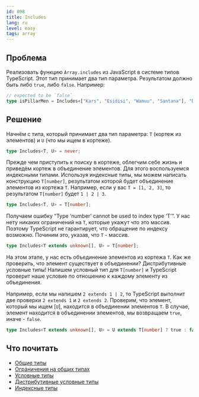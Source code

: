 ```yaml
---
id: 898
title: Includes
lang: ru
level: easy
tags: array
---
```


## Проблема

Реализовать функцию `Array.includes` из JavaScript в системе типов TypeScript.
Этот тип принимает два тип параметра. Результатом должно быть либо `true`, либо
`false`. Например:

```typescript
// expected to be `false`
type isPillarMen = Includes<["Kars", "Esidisi", "Wamuu", "Santana"], "Dio">;
```

## Решение

Начнём с типа, который принимает два тип параметра: `T` (кортеж из элементов) и
`U` (что мы ищем в кортеже).

```typescript
type Includes<T, U> = never;
```

Прежде чем приступить к поиску в кортеже, облегчим себе жизнь и приведём кортеж
в объединение элементов. Для этого воспользуемся индексными типами. Используя
индексные типы, мы можем написать конструкцию `T[number]`, результатом которой
будет объединение элементов из кортежа `T`. Например, если у вас
`T = [1, 2, 3]`, то результатом `T[number]` будет `1 | 2 | 3`.

```typescript
type Includes<T, U> = T[number];
```

Получаем ошибку “Type ‘number’ cannot be used to index type ‘T’”. У нас нету
никаких ограничений на `T`, которые укажут что это массив. Поэтому TypeScript не
гарантирует, что обращение по индексу возможно. Починим это, указав, что `T` -
массив.

```typescript
type Includes<T extends unknown[], U> = T[number];
```

На этом этапе, у нас есть объединение элементов из кортежа `T`. Как же
проверить, что элемент существует в объединении? Дистрибутивные условные типы!
Напишем условный тип для `T[number]` и TypeScript проверит наше условие по
отношению к каждому элементу из объединения.

Например, если мы напишем `2 extends 1 | 2`, то TypeScript выполнит две проверки
`2 extends 1` и `2 extends 2`. Проверим, что элемент, который мы ищем [`U`],
находится в объединении элементов `T`. В случае, элемент находится в объединении
элементов, мы возвращаем `true`, иначе - `false`.

```typescript
type Includes<T extends unknown[], U> = U extends T[number] ? true : false;
```

## Что почитать

- [Общие типы](https://www.typescriptlang.org/docs/handbook/2/generics.html)
- [Ограничения на общих типах](https://www.typescriptlang.org/docs/handbook/2/generics.html#generic-constraints)
- [Условные типы](https://www.typescriptlang.org/docs/handbook/2/conditional-types.html)
- [Дистрибутивные условные типы](https://www.typescriptlang.org/docs/handbook/2/conditional-types.html#distributive-conditional-types)
- [Индексные типы](https://www.typescriptlang.org/docs/handbook/2/indexed-access-types.html)
